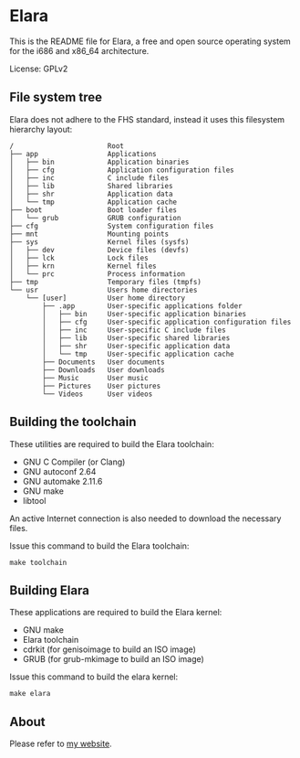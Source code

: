 # Elara

This is the README file for Elara, a free and open source operating system for
the i686 and x86\_64 architecture.

License: GPLv2


## File system tree
Elara does not adhere to the FHS standard, instead it uses this
filesystem hierarchy layout:

	/                       Root
	├── app                 Applications
	│   ├── bin             Application binaries
	│   ├── cfg             Application configuration files
	│   ├── inc             C include files
	│   ├── lib             Shared libraries
	│   ├── shr             Application data
	│   └── tmp             Application cache
	├── boot                Boot loader files
	│   └── grub            GRUB configuration
	├── cfg                 System configuration files
	├── mnt                 Mounting points
	├── sys                 Kernel files (sysfs)
	│   ├── dev             Device files (devfs)
	│   ├── lck             Lock files
	│   ├── krn             Kernel files
	│   └── prc             Process information
	├── tmp                 Temporary files (tmpfs)
	└── usr                 Users home directories
	    └── [user]          User home directory
	        ├── .app        User-specific applications folder
	        │   ├── bin     User-specific application binaries
	        │   ├── cfg     User-specific application configuration files
	        │   ├── inc     User-specific C include files
	        │   ├── lib     User-specific shared libraries
	        │   ├── shr     User-specific application data
	        │   └── tmp     User-specific application cache
	        ├── Documents   User documents
	        ├── Downloads   User downloads
	        ├── Music       User music
	        ├── Pictures    User pictures
	        └── Videos      User videos


## Building the toolchain

These utilities are required to build the Elara toolchain:

* GNU C Compiler (or Clang)
* GNU autoconf 2.64
* GNU automake 2.11.6
* GNU make
* libtool

An active Internet connection is also needed to download the necessary files.

Issue this command to build the Elara toolchain:

	make toolchain


## Building Elara

These applications are required to build the Elara kernel:
* GNU make
* Elara toolchain
* cdrkit (for genisoimage to build an ISO image)
* GRUB (for grub-mkimage to build an ISO image)

Issue this command to build the elara kernel:

	make elara


## About

Please refer to [my website](https://teeuwen.github.io).

